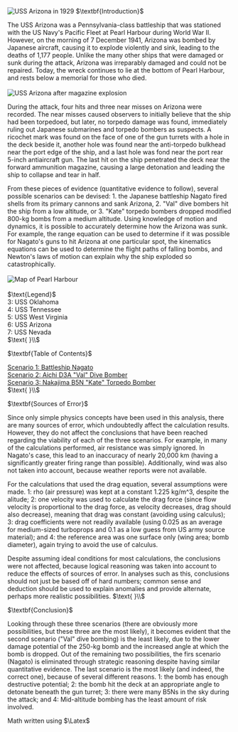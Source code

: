 <html>
<head>
<title>CSI Project - Main</title>
<script type="text/x-mathjax-config">
  MathJax.Hub.Config({tex2jax: {inlineMath: [['$','$'], ['\\(','\\)']]}});
</script>
<script type="text/javascript" async
  src="https://cdn.mathjax.org/mathjax/latest/MathJax.js?config=TeX-AMS_CHTML">
</script>
</head>
<body>
<img src="https://upload.wikimedia.org/wikipedia/commons/1/11/Arizona_%28BB39%29_Port_Bow%2C_Underway_-_NARA_-_5900075_-_1930.jpg" alt="USS Arizona in 1929">
$\textbf{Introduction}$
<p>
The USS Arizona was a Pennsylvania-class battleship that was stationed with the US Navy's Pacific Fleet at Pearl Harbour during World War II. However, on the morning of 7 December 1941, Arizona was bombed by Japanese aircraft, causing it to explode violently and sink, leading to the deaths of 1,177 people. Unlike the many other ships that were damaged or sunk during the attack, Arizona was irreparably damaged and could not be repaired. Today, the wreck continues to lie at the bottom of Pearl Harbour, and rests below a memorial for those who died.<br><br>
<img src="https://upload.wikimedia.org/wikipedia/commons/0/09/The_USS_Arizona_%28BB-39%29_burning_after_the_Japanese_attack_on_Pearl_Harbor_-_NARA_195617_-_Edit.jpg" alt="USS Arizona after magazine explosion">
</p>
<p>
During the attack, four hits and three near misses on Arizona were recorded. The near misses caused observers to initially believe that the ship had been torpedoed, but later, no torpedo damage was found, immediately ruling out Japanese submarines and torpedo bombers as suspects. A ricochet mark was found on the face of one of the gun turrets with a hole in the deck beside it, another hole was found near the anti-torpedo bulkhead near the port edge of the ship, and a last hole was fond near the port rear 5-inch antiaircraft gun. The last hit on the ship penetrated the deck near the forward ammunition magazine, causing a large detonation and leading the ship to collapse and tear in half.
</p>
<p>
From these pieces of evidence (quantitative evidence to follow), several possible scenarios can be devised: 1. the Japanese battleship Nagato fired shells from its primary cannons and sank Arizona, 2. "Val" dive bombers hit the ship from a low altitude, or 3. "Kate" torpedo bombers dropped modified 800-kg bombs from a medium altitude. Using knowledge of motion and dynamics, it is possible to accurately determine how the Arizona was sunk. For example, the range equation can be used to determine if it was possible for Nagato's guns to hit Arizona at one particular spot, the kinematics equations can be used to determine the flight paths of falling bombs, and Newton's laws of motion can explain why the ship exploded so catastrophically.<br><br>
<img src="https://upload.wikimedia.org/wikipedia/commons/4/4e/Pearlmap2.png" alt="Map of Pearl Harbour"><br><br>
$\text{Legend}$<br>
3: USS Oklahoma<br>
4: USS Tennessee<br>
5: USS West Virginia<br>
6: USS Arizona<br>
7: USS Nevada<br>
$\text{ }\\$
</p>
$\textbf{Table of Contents}$
<p>
<a href="https://jchenrgss.github.io/scenario1.html">Scenario 1: Battleship Nagato</a><br>
<a href="https://jchenrgss.github.io/scenario2.html">Scenario 2: Aichi D3A "Val" Dive Bomber</a><br>
<a href="https://jchenrgss.github.io/scenario3.html">Scenario 3: Nakajima B5N "Kate" Torpedo Bomber</a><br>
$\text{ }\\$
</p>
$\textbf{Sources of Error}$
<p>
Since only simple physics concepts have been used in this analysis, there are many sources of error, which undoubtedly affect the calculation results. However, they do not affect the conclusions that have been reached regarding the viability of each of the three scenarios. For example, in many of the calculations performed, air resistance was simply ignored. In Nagato's case, this lead to an inaccuracy of nearly 20,000 km (having a significantly greater firing range than possible). Additionally, wind was also not taken into account, because weather reports were not available.
</p>
<p>
For the calculations that used the drag equation, several assumptions were made. 1: rho (air pressure) was kept at a constant 1.225 kg/m^3, despite the alitude; 2: one velocity was used to calculate the drag force (since flow velocity is proportional to the drag force, as velocity decreases, drag should also decrease), meaning that drag was constant (avoiding using calculus); 3: drag coefficients were not readily available (using 0.025 as an average for medium-sized turboprops and 0.1 as a low guess from US army source material); and 4: the reference area was one surface only (wing area; bomb diameter), again trying to avoid the use of calculus.
</p>
<p>
Despite assuming ideal conditions for most calculations, the conclusions were not affected, because logical reasoning was taken into account to reduce the effects of sources of error. In analyses such as this, conclusions should not just be based off of hard numbers; common sense and deduction should be used to explain anomalies and provide alternate, perhaps more realistic possibilities.
$\text{ }\\$
</p>
$\textbf{Conclusion}$
<p>
Looking through these three scenarios (there are obviously more possibilities, but these three are the most likely), it becomes evident that the second scenario ("Val" dive bombing) is the least likely, due to the lower damage potential of the 250-kg bomb and the increased angle at which the bomb is dropped. Out of the remaining two possibilities, the firs scenario (Nagato) is eliminated through strategic reasoning despite having similar quantitative evidence. The last scenario is the most likely (and indeed, the correct one), because of several different reasons. 1: the bomb has enough destructive potential; 2: the bomb hit the deck at an appropriate angle to detonate beneath the gun turret; 3: there were many B5Ns in the sky during the attack; and 4: Mid-altitude bombing has the least amount of risk involved.
</p>
Math written using $\Latex$
</body>
</html>
